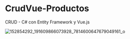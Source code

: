 # CrudVue-Productos
CRUD - C# con Entity Framework y Vue.js

![152854292_191609866073928_7814600647679049161_o](https://user-images.githubusercontent.com/76067475/110000120-f5020180-7ce0-11eb-8648-bc68e303a8bb.jpg)
